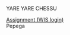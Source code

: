 YARE YARE CHESSU

[Assignment (WIS login)](https://wis.fit.vutbr.cz/FIT/st/cwk.php?title=Zad%E1n%ED_projektu&csid=665590&id=12752)\
Pepega
